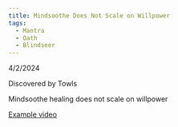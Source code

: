 ```yaml
---
title: Mindsoothe Does Not Scale on Willpower
tags:
  - Mantra
  - Oath
  - Blindseer
---
```

4/2/2024

Discovered by Towls

Mindsoothe healing does not scale on willpower

[Example video](https://medal.tv/games/roblox/clips/1U7t3wSJPVtqv8/d1337q12pt2j?invite=cr-MSxKZDQsNDE3NzUyNzMs)